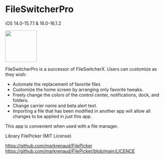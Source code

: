 # FileSwitcherPro
iOS 14.0-15.7.1 & 16.0-16.1.2

<img src="https://user-images.githubusercontent.com/121408851/215506331-a7fe85f7-7f20-4711-8b7b-54f95e31bbe7.jpg" width="100px" />

FileSwitcherPro is a successor of FileSwitcherX.
Users can customize as they wish:
- Automate the replacement of favorite files
- Customize the home screen by arranging only favorite tweaks.
- Freely change the colors of the control center, notifications, dock, and folders.
- Change carrier name and beta alert text.
- Importing a file that has been modified in another app will allow all changes to be applied in just this app.

This app is convenient when used with a file manager.

Library
FilePicker (MIT License)

https://github.com/markrenaud/FilePicker
https://github.com/markrenaud/FilePicker/blob/main/LICENCE
